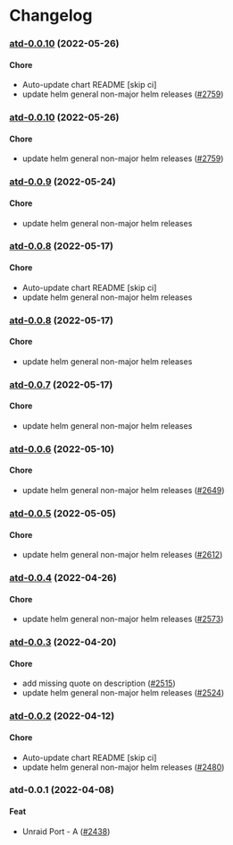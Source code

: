 # Changelog<br>


<a name="atd-0.0.10"></a>
### [atd-0.0.10](https://github.com/truecharts/apps/compare/atd-0.0.9...atd-0.0.10) (2022-05-26)

#### Chore

* Auto-update chart README [skip ci]
* update helm general non-major helm releases ([#2759](https://github.com/truecharts/apps/issues/2759))



<a name="atd-0.0.10"></a>
### [atd-0.0.10](https://github.com/truecharts/apps/compare/atd-0.0.9...atd-0.0.10) (2022-05-26)

#### Chore

* update helm general non-major helm releases ([#2759](https://github.com/truecharts/apps/issues/2759))



<a name="atd-0.0.9"></a>
### [atd-0.0.9](https://github.com/truecharts/apps/compare/atd-0.0.8...atd-0.0.9) (2022-05-24)

#### Chore

* update helm general non-major helm releases



<a name="atd-0.0.8"></a>
### [atd-0.0.8](https://github.com/truecharts/apps/compare/atd-0.0.7...atd-0.0.8) (2022-05-17)

#### Chore

* Auto-update chart README [skip ci]
* update helm general non-major helm releases



<a name="atd-0.0.8"></a>
### [atd-0.0.8](https://github.com/truecharts/apps/compare/atd-0.0.7...atd-0.0.8) (2022-05-17)

#### Chore

* update helm general non-major helm releases



<a name="atd-0.0.7"></a>
### [atd-0.0.7](https://github.com/truecharts/apps/compare/atd-0.0.6...atd-0.0.7) (2022-05-17)

#### Chore

* update helm general non-major helm releases



<a name="atd-0.0.6"></a>
### [atd-0.0.6](https://github.com/truecharts/apps/compare/atd-0.0.5...atd-0.0.6) (2022-05-10)

#### Chore

* update helm general non-major helm releases ([#2649](https://github.com/truecharts/apps/issues/2649))



<a name="atd-0.0.5"></a>
### [atd-0.0.5](https://github.com/truecharts/apps/compare/atd-0.0.4...atd-0.0.5) (2022-05-05)

#### Chore

* update helm general non-major helm releases ([#2612](https://github.com/truecharts/apps/issues/2612))



<a name="atd-0.0.4"></a>
### [atd-0.0.4](https://github.com/truecharts/apps/compare/atd-0.0.3...atd-0.0.4) (2022-04-26)

#### Chore

* update helm general non-major helm releases ([#2573](https://github.com/truecharts/apps/issues/2573))



<a name="atd-0.0.3"></a>
### [atd-0.0.3](https://github.com/truecharts/apps/compare/atd-0.0.2...atd-0.0.3) (2022-04-20)

#### Chore

* add missing quote on description ([#2515](https://github.com/truecharts/apps/issues/2515))
* update helm general non-major helm releases ([#2524](https://github.com/truecharts/apps/issues/2524))



<a name="atd-0.0.2"></a>
### [atd-0.0.2](https://github.com/truecharts/apps/compare/atd-0.0.1...atd-0.0.2) (2022-04-12)

#### Chore

* Auto-update chart README [skip ci]
* update helm general non-major helm releases ([#2480](https://github.com/truecharts/apps/issues/2480))



<a name="atd-0.0.1"></a>
### atd-0.0.1 (2022-04-08)

#### Feat

* Unraid Port - A ([#2438](https://github.com/truecharts/apps/issues/2438))
